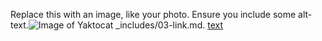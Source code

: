 Replace this with an image, like your photo. Ensure you include some alt-text.![Image of Yaktocat](https://octodex.github.com/images/yaktocat.png)
_includes/03-link.md.
[text](https://example.com)
